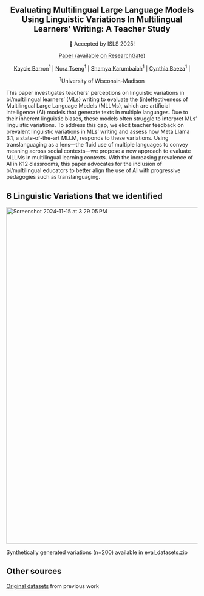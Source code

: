 <div align="center">
<h2>Evaluating Multilingual Large Language Models Using Linguistic Variations In Multilingual Learners’ Writing: A Teacher Study</h2>

🚩 Accepted by ISLS 2025!

[Paper (available on ResearchGate)](https://www.researchgate.net/publication/392690110_Evaluating_Language_Models_Using_Linguistic_Variations_in_Multilingual_Learners'_Writing_A_Teacher_Study)

[Kaycie Barron](https://scholar.google.com/citations?hl=zh-CN&tzom=-480&user=ZCDjTn8AAAAJ)<sup>1</sup>
| [Nora Tseng](https://scholar.google.com/citations?user=A-U8zE8AAAAJ&hl=zh-CN)<sup>1</sup> | 
[Shamya Karumbaiah](https://shamya.github.io/)<sup>1</sup> | 
[Cynthia Baeza](https://www.linkedin.com/in/cynthia-baeza/)<sup>1</sup> | 

<sup>1</sup>University of Wisconsin-Madison
</div>

This paper investigates teachers’ perceptions on linguistic variations in bi/multilingual learners’ (MLs) writing to evaluate the (in)effectiveness of Multilingual Large Language Models (MLLMs), which are artificial intelligence (AI) models that generate texts in multiple languages. Due to their inherent linguistic biases, these models often struggle to interpret MLs’ linguistic variations. To address this gap, we elicit teacher feedback on prevalent linguistic variations in MLs’ writing and assess how Meta Llama 3.1, a state-of-the-art MLLM, responds to these variations. Using translanguaging as a lens—the fluid use of multiple languages to convey meaning across social contexts—we propose a new approach to evaluate MLLMs in multilingual learning contexts. With the increasing prevalence of AI in K12 classrooms, this paper advocates for the inclusion of bi/multilingual educators to better align the use of AI with progressive pedagogies such as translanguaging.

## 6 Linguistic Variations that we identified
<img width="885" alt="Screenshot 2024-11-15 at 3 29 05 PM" src="https://github.com/user-attachments/assets/a547bf94-092d-4f1d-b0ea-a2d95ccf27b5">

Synthetically generated variations (n=200) available in eval_datasets.zip

## Other sources
[Original datasets](https://github.com/asr9koa/Code-switching-lak) from previous work

